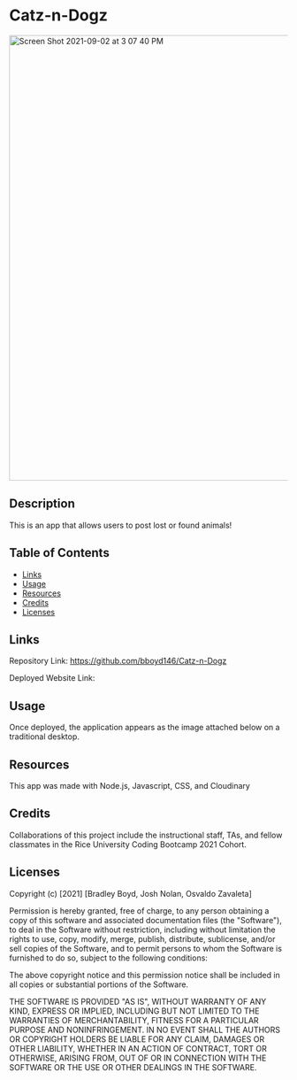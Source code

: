 
# Catz-n-Dogz

<img width="805" alt="Screen Shot 2021-09-02 at 3 07 40 PM" src="https://user-images.githubusercontent.com/53482411/131909367-02c7a2dc-90b9-4e0c-afca-5f6ed5a28d1f.png">

## Description

This is an app that allows users to post lost or found animals! 
## Table of Contents
- [Links](#links)
- [Usage](#usage)
- [Resources](#resources)
- [Credits](#credits)
- [Licenses](#licenses)

## Links

Repository Link: https://github.com/bboyd146/Catz-n-Dogz

Deployed Website Link: 
## Usage

Once deployed, the application appears as the image attached below on a traditional desktop.


## Resources

This app was made with Node.js, Javascript, CSS, and Cloudinary


## Credits

Collaborations of this project include the instructional staff, TAs, and fellow classmates in the Rice University Coding Bootcamp 2021 Cohort.


## Licenses

Copyright (c) [2021] [Bradley Boyd, Josh Nolan, Osvaldo Zavaleta]

Permission is hereby granted, free of charge, to any person obtaining a copy of this software and associated documentation files (the "Software"), to deal in the Software without restriction, including without limitation the rights to use, copy, modify, merge, publish, distribute, sublicense, and/or sell copies of the Software, and to permit persons to whom the Software is furnished to do so, subject to the following conditions:

The above copyright notice and this permission notice shall be included in all copies or substantial portions of the Software.

THE SOFTWARE IS PROVIDED "AS IS", WITHOUT WARRANTY OF ANY KIND, EXPRESS OR IMPLIED, INCLUDING BUT NOT LIMITED TO THE WARRANTIES OF MERCHANTABILITY, FITNESS FOR A PARTICULAR PURPOSE AND NONINFRINGEMENT. IN NO EVENT SHALL THE AUTHORS OR COPYRIGHT HOLDERS BE LIABLE FOR ANY CLAIM, DAMAGES OR OTHER LIABILITY, WHETHER IN AN ACTION OF CONTRACT, TORT OR OTHERWISE, ARISING FROM, OUT OF OR IN CONNECTION WITH THE SOFTWARE OR THE USE OR OTHER DEALINGS IN THE SOFTWARE.
